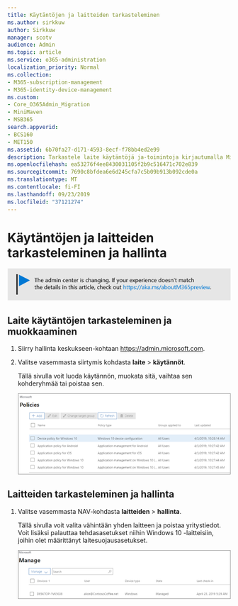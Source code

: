 ```yaml
---
title: Käytäntöjen ja laitteiden tarkasteleminen
ms.author: sirkkuw
author: Sirkkuw
manager: scotv
audience: Admin
ms.topic: article
ms.service: o365-administration
localization_priority: Normal
ms.collection:
- M365-subscription-management
- M365-identity-device-management
ms.custom:
- Core_O365Admin_Migration
- MiniMaven
- MSB365
search.appverid:
- BCS160
- MET150
ms.assetid: 6b70fa27-d171-4593-8ecf-f78bb4ed2e99
description: Tarkastele laite käytäntöjä ja-toimintoja kirjautumalla Microsoft 365-liike toiminnan yleiseen hallinta-credintiaaliin.
ms.openlocfilehash: ea53276f4ee8430031105f2b9c516471c702e839
ms.sourcegitcommit: 7690c8bfdea6e6d245cfa7c5b09b913b092cde0a
ms.translationtype: MT
ms.contentlocale: fi-FI
ms.lasthandoff: 09/23/2019
ms.locfileid: "37121274"
---
```

# <a name="view-and-manage-policies-and-devices"></a>Käytäntöjen ja laitteiden tarkasteleminen ja hallinta

[![Etiketti, jonka avulla voit tietää, että hallinta keskus on muuttumassa ja löydät lisä tietoja osoitteessa aka.ms/aboutM365preview.](media/m365admincenterchanging.png)](https://docs.microsoft.com/office365/admin/microsoft-365-admin-center-preview)

## <a name="view-and-edit-device-policies"></a>Laite käytäntöjen tarkasteleminen ja muokkaaminen

1.  Siirry hallinta keskukseen-kohtaan <a href="https://go.microsoft.com/fwlink/p/?linkid=837890" target="_blank">https://admin.microsoft.com</a>.
2. Valitse vasemmasta siirtymis kohdasta **laite** \> **käytännöt**.

    Tällä sivulla voit luoda käytännön, muokata sitä, vaihtaa sen kohderyhmää tai poistaa sen.

    ![Screenshot of the Policies page](media/devicepolicies.png)
  
## <a name="view-and-manage-devices"></a>Laitteiden tarkasteleminen ja hallinta


1. Valitse vasemmasta NAV-kohdasta **laitteiden** \> **hallinta**. 
    
    Tällä sivulla voit valita vähintään yhden laitteen ja poistaa yritystiedot. Voit lisäksi palauttaa tehdasasetukset niihin Windows 10 -laitteisiin, joihin olet määrittänyt laitesuojausasetukset.
  
   ![Laitteiden hallinta-sivu](media/devicesmanage.png)

